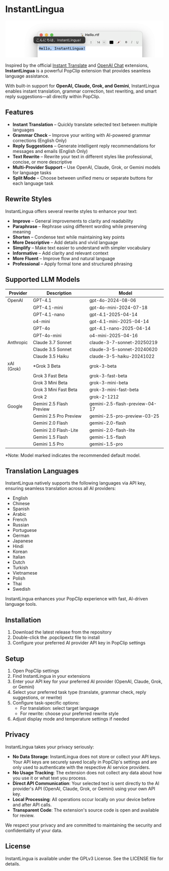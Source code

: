 # InstantLingua  

![](/InstantLingua.png)

Inspired by the official [Instant Translate](https://www.popclip.app/extensions/x/08hhdb) and [OpenAI Chat](https://www.popclip.app/extensions/x/48f32j) extensions, **InstantLingua** is a powerful PopClip extension that provides seamless language assistance.  

With built-in support for **OpenAI, Claude, Grok, and Gemini**, InstantLingua enables instant translation, grammar correction, text rewriting, and smart reply suggestions—all directly within PopClip.  

## Features

- **Instant Translation** – Quickly translate selected text between multiple languages  
- **Grammar Check** – Improve your writing with AI-powered grammar corrections (English Only)  
- **Reply Suggestions** – Generate intelligent reply recommendations for messages and emails (English Only)
- **Text Rewrite** – Rewrite your text in different styles like professional, concise, or more descriptive
- **Multi-Provider Support** – Use OpenAI, Claude, Grok, or Gemini models for language tasks  
- **Split Mode** – Choose between unified menu or separate buttons for each language task

## Rewrite Styles
InstantLingua offers several rewrite styles to enhance your text:

- **Improve** – General improvements to clarity and readability
- **Paraphrase** – Rephrase using different wording while preserving meaning
- **Shorten** – Condense text while maintaining key points
- **More Descriptive** – Add details and vivid language
- **Simplify** – Make text easier to understand with simpler vocabulary
- **Informative** – Add clarity and relevant context
- **More Fluent** – Improve flow and natural language
- **Professional** – Apply formal tone and structured phrasing


## Supported LLM Models

| Provider | Description | Model |
|----------|------------|-------|
| OpenAI | GPT-4.1 | gpt-4o-2024-08-06 |
| | GPT-4.1-mini | gpt-4o-mini-2024-07-18 |
| | GPT-4.1-nano | gpt-4.1-2025-04-14 |
| | o4-mini | gpt-4.1-mini-2025-04-14 |
| | GPT-4o | gpt-4.1-nano-2025-04-14 |
| | GPT-4o-mini | o4-mini-2025-04-16 |
| Anthropic | Claude 3.7 Sonnet | claude-3-7-sonnet-20250219 |
| | Claude 3.5 Sonnet | claude-3-5-sonnet-20240620 |
| | Claude 3.5 Haiku | claude-3-5-haiku-20241022 |
| xAI (Grok) | *Grok 3 Beta | grok-3-beta |
| | Grok 3 Fast Beta | grok-3-fast-beta |
| | Grok 3 Mini Beta | grok-3-mini-beta |
| | Grok 3 Mini Fast Beta | grok-3-mini-fast-beta |
| | Grok 2 | grok-2-1212 |
| Google | Gemini 2.5 Flash Preview | gemini-2.5-flash-preview-04-17 |
| | Gemini 2.5 Pro Preview | gemini-2.5-pro-preview-03-25 |
| | Gemini 2.0 Flash | gemini-2.0-flash |
| | Gemini 2.0 Flash-Lite | gemini-2.0-flash-lite |
| | Gemini 1.5 Flash | gemini-1.5-flash |
| | Gemini 1.5 Pro | gemini-1.5-pro |

*Note: Model marked indicates the recommended default model.

## Translation Languages
InstantLingua natively supports the following languages via API key, ensuring seamless translation across all AI providers:

- English  
- Chinese  
- Spanish  
- Arabic  
- French  
- Russian  
- Portuguese  
- German  
- Japanese  
- Hindi  
- Korean  
- Italian  
- Dutch  
- Turkish  
- Vietnamese  
- Polish  
- Thai  
- Swedish  

InstantLingua enhances your PopClip experience with fast, AI-driven language tools.

## Installation

1. Download the latest release from the repository
2. Double-click the .popclipextz file to install
3. Configure your preferred AI provider API key in PopClip settings

## Setup

1. Open PopClip settings
2. Find InstantLingua in your extensions
3. Enter your API key for your preferred AI provider (OpenAI, Claude, Grok, or Gemini)
4. Select your preferred task type (translate, grammar check, reply suggestions, or rewrite)
5. Configure task-specific options:
   - For translation: select target language
   - For rewrite: choose your preferred rewrite style
6. Adjust display mode and temperature settings if needed

## Privacy

InstantLingua takes your privacy seriously:

- **No Data Storage**: InstantLingua does not store or collect your API keys. Your API keys are securely saved locally in PopClip's settings and are only used to authenticate with the respective AI service providers.
- **No Usage Tracking**: The extension does not collect any data about how you use it or what text you process.
- **Direct API Communication**: Your selected text is sent directly to the AI provider's API (OpenAI, Claude, Grok, or Gemini) using your own API key.
- **Local Processing**: All operations occur locally on your device before and after API calls.
- **Transparent Code**: The extension's source code is open and available for review.

We respect your privacy and are committed to maintaining the security and confidentiality of your data.

## License

InstantLingua is available under the GPLv3 License. See the LICENSE file for details.